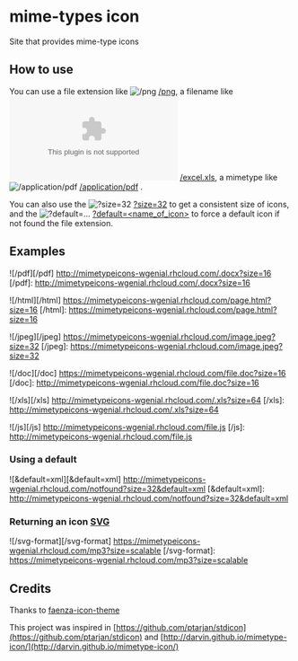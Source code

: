 # mime-types icon

Site that provides mime-type icons


## How to use

You can use a file extension like ![/png][/png] [/png][/png], a filename like ![/excel.xls][/excel.xls] [/excel.xls][/excel.xls], a mimetype
like ![/application/pdf][/application/pdf] [/application/pdf][/application/pdf] .

You can also use the ![?size=32][?size=32] [?size=32][?size=32] to get a consistent size of icons, and the  ![?default=...][?default=...] [?default=<name_of_icon>][?default=...] to force a default icon if not found the file extension.


## Examples
![/pdf][/pdf] http://mimetypeicons-wgenial.rhcloud.com/.docx?size=16
[/pdf]: http://mimetypeicons-wgenial.rhcloud.com/.docx?size=16

![/html][/html] https://mimetypeicons-wgenial.rhcloud.com/page.html?size=16
[/html]: https://mimetypeicons-wgenial.rhcloud.com/page.html?size=16

![/jpeg][/jpeg] https://mimetypeicons-wgenial.rhcloud.com/image.jpeg?size=32
[/jpeg]: https://mimetypeicons-wgenial.rhcloud.com/image.jpeg?size=32

![/doc][/doc] https://mimetypeicons-wgenial.rhcloud.com/file.doc?size=16
[/doc]: http://mimetypeicons-wgenial.rhcloud.com/file.doc?size=16

![/xls][/xls] http://mimetypeicons-wgenial.rhcloud.com/.xls?size=64
[/xls]: http://mimetypeicons-wgenial.rhcloud.com/.xls?size=64

![/js][/js] http://mimetypeicons-wgenial.rhcloud.com/file.js
[/js]: http://mimetypeicons-wgenial.rhcloud.com/file.js


### Using a default

![&default=xml][&default=xml] http://mimetypeicons-wgenial.rhcloud.com/notfound?size=32&default=xml
[&default=xml]: http://mimetypeicons-wgenial.rhcloud.com/notfound?size=32&default=xml


### Returning an icon [SVG](https://www.w3.org/TR/SVGMobile/)

![/svg-format][/svg-format] https://mimetypeicons-wgenial.rhcloud.com/mp3?size=scalable
[/svg-format]: https://mimetypeicons-wgenial.rhcloud.com/mp3?size=scalable


## Credits

Thanks to [faenza-icon-theme](https://code.google.com/archive/p/faenza-icon-theme/)

This project was inspired in [https://github.com/ptarjan/stdicon](https://github.com/ptarjan/stdicon) and [http://darvin.github.io/mimetype-icon/](http://darvin.github.io/mimetype-icon/)

[/excel.xls]: http://mimetypeicons-wgenial.rhcloud.com/excel.xls?size=16
[/png]: http://mimetypeicons-wgenial.rhcloud.com/png?size=16
[/application/pdf]: http://mimetypeicons-wgenial.rhcloud.com/application/pdf?size=16
[?size=32]: http://mimetypeicons-wgenial.rhcloud.com/doc?size=32
[?default=...]: http://mimetypeicons-wgenial.rhcloud.com/404.icon?size=16&default=php
